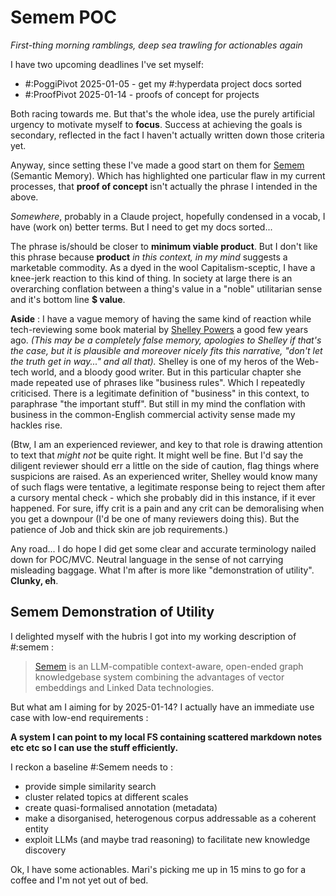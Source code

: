 # Semem POC

*First-thing morning ramblings, deep sea trawling for actionables again*

I have two upcoming deadlines I've set myself:

* #:PoggiPivot 2025-01-05 - get my #:hyperdata project docs sorted
* #:ProofPivot 2025-01-14 - proofs of concept for projects

Both racing towards me. But that's the whole idea, use the purely artificial urgency to motivate myself to **focus**. Success at achieving the goals is secondary, reflected in the fact I haven't actually written down those criteria yet.

Anyway, since setting these I've made a good start on them for [Semem](https://github.com/danja/semem) (Semantic Memory). Which has highlighted one particular flaw in my current processes, that **proof of concept** isn't actually the phrase I intended in the above.

*Somewhere*, probably in a Claude project, hopefully condensed in a vocab, I have (work on) better terms. But I need to get my docs sorted...

The phrase is/should be closer to **minimum viable product**. But I don't like this phrase because **product** *in this context, in my mind* suggests a marketable commodity. As a dyed in the wool Capitalism-sceptic, I have a knee-jerk reaction to this kind of thing. In society at large there is an overarching conflation between a thing's value in a "noble" utilitarian sense and it's bottom line **$ value**.

**Aside** : I have a vague memory of having the same kind of reaction while tech-reviewing some book material by [Shelley Powers](https://en.wikipedia.org/wiki/Shelley_Powers) a good few years ago. *(This may be a completely false memory, apologies to Shelley if that's the case, but it is plausible and moreover nicely fits this narrative, "don't let the truth get in way..." and all that).*  Shelley is one of my heros of the Web-tech world, and a bloody good writer. But in this particular chapter she made repeated use of phrases like "business rules". Which I repeatedly criticised. There is a legitimate definition of "business" in this context, to paraphrase "the important stuff". But still in my mind the conflation with business in the common-English commercial activity sense made my hackles rise. 

(Btw, I am an experienced reviewer, and key to that role is drawing attention to text that *might not* be quite right. It might well be fine. But I'd say the diligent reviewer should err a little on the side of caution, flag things where suspicions are raised. As an experienced writer, Shelley would know many of such flags were tentative, a legitimate response being to reject them after a cursory mental check - which she probably did in this instance, if it ever happened. For sure, iffy crit is a pain and any crit can be demoralising when you get a downpour (I'd be one of many reviewers doing this). But the patience of Job and thick skin are job requirements.)

Any road... I do hope I did get some clear and accurate terminology nailed down for POC/MVC. Neutral language in the sense of not carrying misleading baggage. What I'm after is more like "demonstration of utility". **Clunky, eh**.

## Semem Demonstration of Utility

I delighted myself with the hubris I got into my working description of #:semem :

> [Semem](https://github.com/danja/semem) is an LLM-compatible context-aware, open-ended graph knowledgebase system combining the advantages of vector embeddings and Linked Data technologies.

But what am I aiming for by 2025-01-14? I actually have an immediate use case with low-end requirements :

**A system I can point to my local FS containing scattered markdown notes etc etc so I can use the stuff efficiently.**

I reckon a baseline #:Semem needs to :

* provide simple similarity search
* cluster related topics at different scales
* create quasi-formalised annotation (metadata)
* make a disorganised, heterogenous corpus addressable as a coherent entity
* exploit LLMs (and maybe trad reasoning) to facilitate new knowledge discovery

Ok, I have some actionables. Mari's picking me up in 15 mins to go for a coffee and I'm not yet out of bed.

